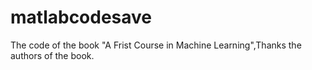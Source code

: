 # matlabcodesave

  The code of the book "A Frist Course in Machine Learning",Thanks the authors of the book.
